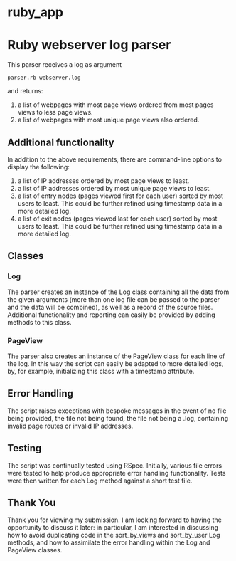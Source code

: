 # ruby_app

# Ruby webserver log parser

This parser receives a log as argument

<code>parser.rb webserver.log</code>

and returns:

1. a list of webpages with most page views ordered from most pages views to less page views.
2. a list of webpages with most unique page views also ordered.

## Additional functionality

In addition to the above requirements, there are command-line options to display the following:

1. a list of IP addresses ordered by most page views to least.
2. a list of IP addresses ordered by most unique page views to least.
3. a list of entry nodes (pages viewed first for each user) sorted by most users to least. This could be further refined using timestamp data in a more detailed log.
4. a list of exit nodes (pages viewed last for each user) sorted by most users to least. This could be further refined using timestamp data in a more detailed log.

## Classes

### Log

The parser creates an instance of the Log class containing all the data from the given arguments (more than one log file can be passed to the parser and the data will be combined), as well as a record of the source files. Additional functionality and reporting can easily be provided by adding methods to this class.

### PageView

The parser also creates an instance of the PageView class for each line of the log. In this way the script can easily be adapted to more detailed logs, by, for example, initializing this class with a timestamp attribute.

## Error Handling

The script raises exceptions with bespoke messages in the event of no file being provided, the file not being found, the file not being a .log, containing invalid page routes or invalid IP addresses.

## Testing

The script was continually tested using RSpec. Initially, various file errors were tested to help produce appropriate error handling functionality. Tests were then written for each Log method against a short test file.

## Thank You

Thank you for viewing my submission. I am looking forward to having the opportunity to discuss it later: in particular, I am interested in discussing how to avoid duplicating code in the sort_by_views and sort_by_user Log methods, and how to assimilate the error handling within the Log and PageView classes.
